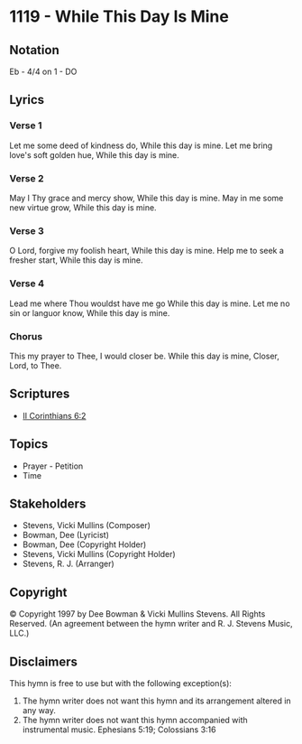 # 1119 - While This Day Is Mine

## Notation

Eb - 4/4 on 1 - DO

## Lyrics

### Verse 1

Let me some deed of kindness do, While this day is mine. Let me bring love's soft golden hue, While this day is mine.

### Verse 2

May I Thy grace and mercy show, While this day is mine. May in me some new virtue grow, While this day is mine.

### Verse 3

O Lord, forgive my foolish heart, While this day is mine. Help me to seek a fresher start, While this day is mine.

### Verse 4

Lead me where Thou wouldst have me go While this day is mine. Let me no sin or languor know, While this day is mine.

### Chorus

This my prayer to Thee, I would closer be. While this day is mine, Closer, Lord, to Thee.


## Scriptures

- [II Corinthians 6:2](https://www.biblegateway.com/passage/?search=II%20Corinthians%206%3A2)

## Topics

- Prayer - Petition
- Time

## Stakeholders

- Stevens, Vicki Mullins (Composer)
- Bowman, Dee (Lyricist)
- Bowman, Dee (Copyright Holder)
- Stevens, Vicki Mullins (Copyright Holder)
- Stevens, R. J. (Arranger)

## Copyright

© Copyright 1997 by Dee Bowman & Vicki Mullins Stevens. All Rights Reserved.
(An agreement between the hymn writer and R. J. Stevens Music, LLC.)

## Disclaimers

This hymn is free to use but with the following exception(s):
1. The hymn writer does not want this hymn and its arrangement altered in any way.
2. The hymn writer does not want this hymn accompanied with instrumental music.
Ephesians 5:19; Colossians 3:16

